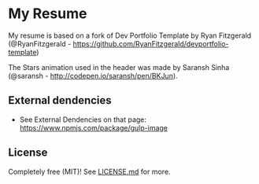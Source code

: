 # My Resume

My resume is based on a fork of Dev Portfolio Template by Ryan Fitzgerald (@RyanFitzgerald - https://github.com/RyanFitzgerald/devportfolio-template)

The Stars animation used in the header was made by Saransh Sinha (@saransh - http://codepen.io/saransh/pen/BKJun).

## External dendencies

* See External Dendencies on that page: https://www.npmjs.com/package/gulp-image

## License

Completely free (MIT)! See [LICENSE.md](LICENSE.md) for more.